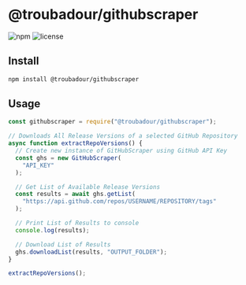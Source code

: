 # @troubadour/githubscraper

![npm](https://img.shields.io/badge/npm-v1.0.0-blue)
![license](https://img.shields.io/badge/license-MIT-important)

## Install

```md
npm install @troubadour/githubscraper
```

## Usage

```javascript
const githubscraper = require("@troubadour/githubscraper");

// Downloads All Release Versions of a selected GitHub Repository
async function extractRepoVersions() {
  // Create new instance of GitHubScraper using GitHub API Key
  const ghs = new GitHubScraper(
    "API_KEY"
  );

  // Get List of Available Release Versions
  const results = await ghs.getList(
    "https://api.github.com/repos/USERNAME/REPOSITORY/tags"
  );

  // Print List of Results to console
  console.log(results);

  // Download List of Results
  ghs.downloadList(results, "OUTPUT_FOLDER");
}

extractRepoVersions();

```

